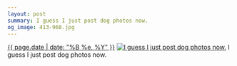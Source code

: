 ```yaml
---
layout: post
summary: I guess I just post dog photos now.
og_image: 413-968.jpg
---
```


<p>
  <time><a href="/413">{{ page.date | date: "%B %e, %Y" }}</a></time>
  <a href="/413"><img src="{{ site.assets_url }}/413-484.jpg" srcset="{{ site.assets_url }}/413-968.jpg 968w, {{ site.assets_url }}/413-726.jpg 726w, {{ site.assets_url }}/413-484.jpg 484w, {{ site.assets_url }}/413-242.jpg 242w" sizes="(min-width: 700px) 50vw, calc(100vw - 2rem)" alt="I guess I just post dog photos now." /></a>
  <span>I guess I just post dog photos now.</span>
</p>
